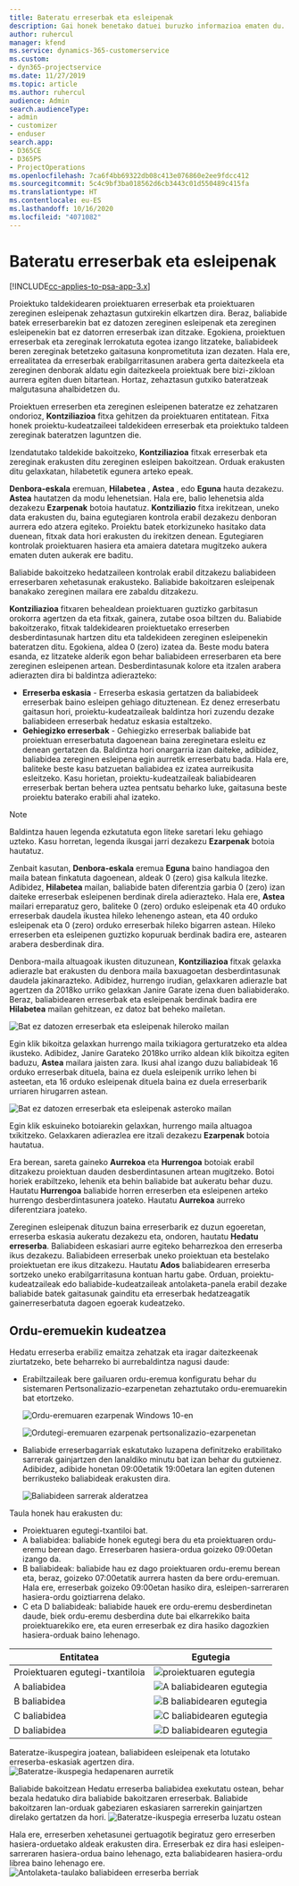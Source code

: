 ```yaml
---
title: Bateratu erreserbak eta esleipenak
description: Gai honek benetako datuei buruzko informazioa ematen du.
author: ruhercul
manager: kfend
ms.service: dynamics-365-customerservice
ms.custom:
- dyn365-projectservice
ms.date: 11/27/2019
ms.topic: article
ms.author: ruhercul
audience: Admin
search.audienceType:
- admin
- customizer
- enduser
search.app:
- D365CE
- D365PS
- ProjectOperations
ms.openlocfilehash: 7ca6f4bb69322db08c413e076860e2ee9fdcc412
ms.sourcegitcommit: 5c4c9bf3ba018562d6cb3443c01d550489c415fa
ms.translationtype: HT
ms.contentlocale: eu-ES
ms.lasthandoff: 10/16/2020
ms.locfileid: "4071082"
---
```

# <a name="reconcile-bookings-and-assignments"></a>Bateratu erreserbak eta esleipenak

[!INCLUDE[cc-applies-to-psa-app-3.x](../includes/cc-applies-to-psa-app-3x.md)]

Proiektuko taldekidearen proiektuaren erreserbak eta proiektuaren zereginen esleipenak zehaztasun gutxirekin elkartzen dira. Beraz, baliabide batek erreserbarekin bat ez datozen zereginen esleipenak eta zereginen esleipenekin bat ez datorren erreserbak izan ditzake. Egokiena, proiektuen erreserbak eta zereginak lerrokatuta egotea izango litzateke, baliabideek beren zereginak betetzeko gaitasuna konprometituta izan dezaten. Hala ere, errealitatea da erreserbak erabilgarritasunen arabera gerta daitezkeela eta zereginen denborak aldatu egin daitezkeela proiektuak bere bizi-zikloan aurrera egiten duen bitartean. Hortaz, zehaztasun gutxiko bateratzeak malgutasuna ahalbidetzen du.

Proiektuen erreserben eta zereginen esleipenen bateratze ez zehatzaren ondorioz, **Kontziliazioa** fitxa gehitzen da proiektuaren entitatean. Fitxa honek proiektu-kudeatzaileei taldekideen erreserbak eta proiektuko taldeen zereginak bateratzen laguntzen die.

Izendatutako taldekide bakoitzeko, **Kontziliazioa** fitxak erreserbak eta zereginak erakusten ditu zereginen esleipen bakoitzean. Orduak erakusten ditu gelaxkatan, hilabetetik egunera arteko epeak.

**Denbora-eskala** eremuan, **Hilabetea** , **Astea** , edo **Eguna** hauta dezakezu. **Astea** hautatzen da modu lehenetsian. Hala ere, balio lehenetsia alda dezakezu **Ezarpenak** botoia hautatuz. **Kontziliazio** fitxa irekitzean, uneko data erakusten du, baina egutegiaren kontrola erabil dezakezu denboran aurrera edo atzera egiteko. Proiektu batek etorkizuneko hasitako data duenean, fitxak data hori erakusten du irekitzen denean. Egutegiaren kontrolak proiektuaren hasiera eta amaiera datetara mugitzeko aukera ematen duten aukerak ere baditu.

Baliabide bakoitzeko hedatzaileen kontrolak erabil ditzakezu baliabideen erreserbaren xehetasunak erakusteko. Baliabide bakoitzaren esleipenak banakako zereginen mailara ere zabaldu ditzakezu.

**Kontziliazioa** fitxaren behealdean proiektuaren guztizko garbitasun orokorra agertzen da eta fitxak, gainera, zutabe osoa biltzen du. Baliabide bakoitzerako, fitxak taldekidearen proiektuetako erreserben desberdintasunak hartzen ditu eta taldekideen zereginen esleipenekin bateratzen ditu. Egokiena, aldea 0 (zero) izatea da. Beste modu batera esanda, ez litzateke alderik egon behar baliabideen erreserbaren eta bere zereginen esleipenen artean. Desberdintasunak kolore eta itzalen arabera adierazten dira bi baldintza adierazteko:

- **Erreserba eskasia** - Erreserba eskasia gertatzen da baliabideek erreserbak baino esleipen gehiago dituztenean. Ez denez erreserbatu gaitasun hori, proiektu-kudeatzaileak baldintza hori zuzendu dezake baliabideen erreserbak hedatuz eskasia estaltzeko.
- **Gehiegizko erreserbak** - Gehiegizko erreserbak baliabide bat proiektuan erreserbatuta dagoenean baina zereginetara esleitu ez denean gertatzen da. Baldintza hori onargarria izan daiteke, adibidez, baliabidea zereginen esleipena egin aurretik erreserbatu bada. Hala ere, baliteke beste kasu batzuetan baliabidea ez izatea aurreikusita esleitzeko. Kasu horietan, proiektu-kudeatzaileak baliabidearen erreserbak bertan behera uztea pentsatu beharko luke, gaitasuna beste proiektu baterako erabili ahal izateko.

> [!NOTE]
> Baldintza hauen legenda ezkutatuta egon liteke saretari leku gehiago uzteko. Kasu horretan, legenda ikusgai jarri dezakezu **Ezarpenak** botoia hautatuz.

Zenbait kasutan, **Denbora-eskala** eremua **Eguna** baino handiagoa den maila batean finkatuta dagoenean, aldeak 0 (zero) gisa kalkula litezke. Adibidez, **Hilabetea** mailan, baliabide baten diferentzia garbia 0 (zero) izan daiteke erreserbak esleipenen berdinak direla adierazteko. Hala ere, **Astea** mailari erreparatuz gero, baliteke 0 (zero) orduko esleipenak eta 40 orduko erreserbak daudela ikustea hileko lehenengo astean, eta 40 orduko esleipenak eta 0 (zero) orduko erreserbak hileko bigarren astean. Hileko erreserben eta esleipenen guztizko kopuruak berdinak badira ere, astearen arabera desberdinak dira.

Denbora-maila altuagoak ikusten dituzunean, **Kontziliazioa** fitxak gelaxka adierazle bat erakusten du denbora maila baxuagoetan desberdintasunak daudela jakinarazteko. Adibidez, hurrengo irudian, gelaxkaren adierazle bat agertzen da 2018ko urriko gelaxkan Janire Garate izena duen baliabiderako. Beraz, baliabidearen erreserbak eta esleipenak berdinak badira ere **Hilabetea** mailan gehitzean, ez datoz bat beheko mailetan.

![Bat ez datozen erreserbak eta esleipenak hileroko mailan](media/reconcile-assignments-01.JPG)

Egin klik bikoitza gelaxkan hurrengo maila txikiagora gerturatzeko eta aldea ikusteko. Adibidez, Janire Garateko 2018ko urriko aldean klik bikoitza egiten baduzu, **Astea** mailara jaisten zara. Ikusi ahal izango duzu baliabideak 16 orduko erreserbak dituela, baina ez duela esleipenik urriko lehen bi asteetan, eta 16 orduko esleipenak dituela baina ez duela erreserbarik urriaren hirugarren astean.

![Bat ez datozen erreserbak eta esleipenak asteroko mailan](media/reconcile-assignments-02.JPG)

Egin klik eskuineko botoiarekin gelaxkan, hurrengo maila altuagoa txikitzeko. Gelaxkaren adierazlea ere itzali dezakezu **Ezarpenak** botoia hautatua. 

Era berean, sareta gaineko **Aurrekoa** eta **Hurrengoa** botoiak erabil ditzakezu proiektuan dauden desberdintasunen artean mugitzeko. Botoi horiek erabiltzeko, lehenik eta behin baliabide bat aukeratu behar duzu. Hautatu **Hurrengoa** baliabide horren erreserben eta esleipenen arteko hurrengo desberdintasunera joateko. Hautatu **Aurrekoa** aurreko diferentziara joateko.

Zereginen esleipenak dituzun baina erreserbarik ez duzun egoeretan, erreserba eskasia aukeratu dezakezu eta, ondoren, hautatu **Hedatu erreserba**. Baliabideen eskasiari aurre egiteko beharrezkoa den erreserba ikus dezakezu. Baliabideen erreserbak uneko proiektuan eta bestelako proiektuetan ere ikus ditzakezu. Hautatu **Ados** baliabidearen erreserba sortzeko uneko erabilgarritasuna kontuan hartu gabe. Orduan, proiektu-kudeatzaileak edo baliabide-kudeatzaileak antolaketa-panela erabil dezake baliabide batek gaitasunak gainditu eta erreserbak hedatzeagatik gainerreserbatuta dagoen egoerak kudeatzeko.

## <a name="managing-with-time-zones"></a>Ordu-eremuekin kudeatzea
Hedatu erreserba erabiliz emaitza zehatzak eta iragar daitezkeenak ziurtatzeko, bete beharreko bi aurrebaldintza nagusi daude:  

- Erabiltzaileak bere gailuaren ordu-eremua konfiguratu behar du sistemaren Pertsonalizazio-ezarpenetan zehaztutako ordu-eremuarekin bat etortzeko.
 
  ![Ordu-eremuaren ezarpenak Windows 10-en](media/reconcile-assignments-03.png)

  ![Ordutegi-eremuaren ezarpenak pertsonalizazio-ezarpenetan](media/reconcile-assignments-04.png)
 
- Baliabide erreserbagarriak eskatutako luzapena definitzeko erabilitako sarrerak gainjartzen den lanaldiko minutu bat izan behar du gutxienez. Adibidez, adibide honetan 09:00etatik 19:00etara lan egiten dutenen berrikusteko baliabideak erakusten dira. 

  ![Baliabideen sarrerak alderatzea](media/reconcile-assignments-05.png)

Taula honek hau erakusten du:

- Proiektuaren egutegi-txantiloi bat.
- A baliabidea: baliabide honek egutegi bera du eta proiektuaren ordu-eremu berean dago. Erreserbaren hasiera-ordua goizeko 09:00etan izango da.
- B baliabideak: baliabide hau ez dago proiektuaren ordu-eremu berean eta, beraz, goizeko 07:00etatik aurrera hasten da bere ordu-eremuan. Hala ere, erreserbak goizeko 09:00etan hasiko dira, esleipen-sarreraren hasiera-ordu goiztiarrena delako.
- C eta D baliabideak: baliabide hauek ere ordu-eremu desberdinetan daude, biek ordu-eremu desberdina dute bai elkarrekiko baita proiektuarekiko ere, eta euren erreserbak ez dira hasiko dagozkien hasiera-orduak baino lehenago.

|Entitatea  |Egutegia  |
|-|-|
|Proiektuaren egutegi-txantiloia   | ![proiektuaren egutegia](media/reconcile-assignments-06.png) |
|A baliabidea  | ![A baliabidearen egutegia](media/reconcile-assignments-06.png) |
|B baliabidea  |  ![B baliabidearen egutegia](media/reconcile-assignments-07.png) |
|C baliabidea  |  ![C baliabidearen egutegia](media/reconcile-assignments-08.png) |
|D baliabidea  | ![D baliabidearen egutegia](media/reconcile-assignments-09.png)  |
 
Bateratze-ikuspegira joatean, baliabideen esleipenak eta lotutako erreserba-eskasiak agertzen dira.
 ![Bateratze-ikuspegia hedapenaren aurretik](media/reconcile-assignments-10.png)

Baliabide bakoitzean Hedatu erreserba baliabidea exekutatu ostean, behar bezala hedatuko dira baliabide bakoitzaren erreserbak. Baliabide bakoitzaren lan-orduak gabeziaren eskasiaren sarrerekin gainjartzen direlako gertatzen da hori.
 ![Bateratze-ikuspegia erreserba luzatu ostean](media/reconcile-assignments-11.png) 

Hala ere, erreserben xehetasunei gertuagotik begiratuz gero erreserben hasiera-orduetako aldeak erakusten dira. Erreserbak ez dira hasi esleipen-sarreraren hasiera-ordua baino lehenago, ezta baliabidearen hasiera-ordu librea baino lehenago ere.
 ![Antolaketa-taulako baliabideen erreserba berriak](media/reconcile-assignments-12.png)
